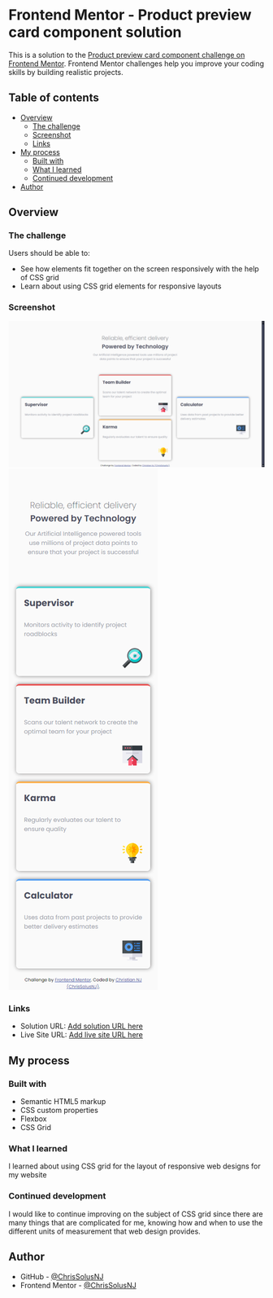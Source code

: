 # Frontend Mentor - Product preview card component solution

This is a solution to the [Product preview card component challenge on Frontend Mentor](https://www.frontendmentor.io/challenges/product-preview-card-component-GO7UmttRfa). Frontend Mentor challenges help you improve your coding skills by building realistic projects. 

## Table of contents

- [Overview](#overview)
  - [The challenge](#the-challenge)
  - [Screenshot](#screenshot)
  - [Links](#links)
- [My process](#my-process)
  - [Built with](#built-with)
  - [What I learned](#what-i-learned)
  - [Continued development](#continued-development)
- [Author](#author)


## Overview

### The challenge

Users should be able to:

- See how elements fit together on the screen responsively with the help of CSS grid
- Learn about using CSS grid elements for responsive layouts

### Screenshot

![Desktop preview](image.png)
![Mobile preview](image-1.png)

### Links

- Solution URL: [Add solution URL here](https://www.frontendmentor.io/solutions/fourd-card-feature-section-solution-ktiqf_hSmu)
- Live Site URL: [Add live site URL here](https://chrissolusnj.github.io/Four-card-feature-section/)

## My process

### Built with

- Semantic HTML5 markup
- CSS custom properties
- Flexbox
- CSS Grid

### What I learned

I learned about using CSS grid for the layout of responsive web designs for my website

### Continued development

I would like to continue improving on the subject of CSS grid since there are many things that are complicated for me, knowing how and when to use the different units of measurement that web design provides.

## Author

- GitHub - [@ChrisSolusNJ](https://github.com/ChrisSolusNJ)
- Frontend Mentor - [@ChrisSolusNJ](https://www.frontendmentor.io/profile/ChrisSolusNJ)